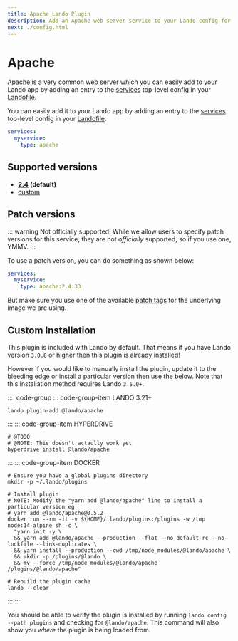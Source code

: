 ```yaml
---
title: Apache Lando Plugin
description: Add an Apache web server service to your Lando config for local development with all the power of Docker and Docker Compose; learn how to change version, setup SSL, use a custom webroot or custom Apache config.
next: ./config.html
---
```


# Apache

[Apache](https://www.apache.org/) is a very common web server which you can easily add to your Lando app by adding an entry to the [services](https://docs.lando.dev/core/v3/lando-service.html) top-level config in your [Landofile](https://docs.lando.dev/core/v3).

You can easily add it to your Lando app by adding an entry to the [services](https://docs.lando.dev/core/v3/lando-service.html) top-level config in your [Landofile](https://docs.lando.dev/core/v3).

```yaml
services:
  myservice:
    type: apache
```

## Supported versions

*   **[2.4](https://hub.docker.com/r/bitnami/apache)** **(default)**
*   [custom](https://docs.lando.dev/core/v3/lando-service.html#advanced)

## Patch versions

::: warning Not officially supported!
While we allow users to specify patch versions for this service, they are not *officially* supported, so if you use one, YMMV.
:::

To use a patch version, you can do something as shown below:

```yaml
services:
  myservice:
    type: apache:2.4.33
```

But make sure you use one of the available [patch tags](https://hub.docker.com/r/bitnami/apache/tags) for the underlying image we are using.

## Custom Installation

This plugin is included with Lando by default. That means if you have Lando version `3.0.8` or higher then this plugin is already installed!

However if you would like to manually install the plugin, update it to the bleeding edge or install a particular version then use the below. Note that this installation method requires Lando `3.5.0+`.

:::: code-group
::: code-group-item LANDO 3.21+
```bash:no-line-numbers
lando plugin-add @lando/apache
```
:::
::: code-group-item HYPERDRIVE
```bash:no-line-numbers
# @TODO
# @NOTE: This doesn't actaully work yet
hyperdrive install @lando/apache
```
:::
::: code-group-item DOCKER
```bash:no-line-numbers
# Ensure you have a global plugins directory
mkdir -p ~/.lando/plugins

# Install plugin
# NOTE: Modify the "yarn add @lando/apache" line to install a particular version eg
# yarn add @lando/apache@0.5.2
docker run --rm -it -v ${HOME}/.lando/plugins:/plugins -w /tmp node:14-alpine sh -c \
  "yarn init -y \
  && yarn add @lando/apache --production --flat --no-default-rc --no-lockfile --link-duplicates \
  && yarn install --production --cwd /tmp/node_modules/@lando/apache \
  && mkdir -p /plugins/@lando \
  && mv --force /tmp/node_modules/@lando/apache /plugins/@lando/apache"

# Rebuild the plugin cache
lando --clear
```
:::
::::

You should be able to verify the plugin is installed by running `lando config --path plugins` and checking for `@lando/apache`. This command will also show you _where_ the plugin is being loaded from.
